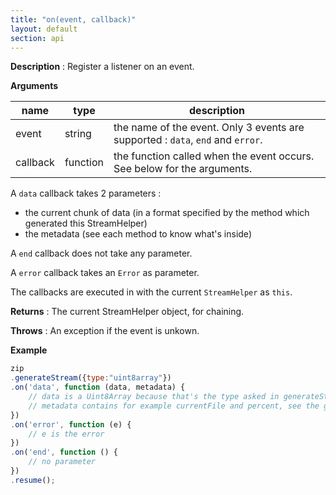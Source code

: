 ```yaml
---
title: "on(event, callback)"
layout: default
section: api
---
```


__Description__ : Register a listener on an event.

__Arguments__

name      | type     | description
----------|----------|------------
event     | string   | the name of the event. Only 3 events are supported : `data`, `end` and `error`.
callback  | function | the function called when the event occurs. See below for the arguments.


A `data` callback takes 2 parameters :
- the current chunk of data (in a format specified by the method which
  generated this StreamHelper)
- the metadata (see each method to know what's inside)

A `end` callback does not take any parameter.

A `error` callback takes an `Error` as parameter.

The callbacks are executed in with the current `StreamHelper` as `this`.

__Returns__ : The current StreamHelper object, for chaining.

__Throws__ : An exception if the event is unkown.

__Example__

```js
zip
.generateStream({type:"uint8array"})
.on('data', function (data, metadata) {
    // data is a Uint8Array because that's the type asked in generateStream
    // metadata contains for example currentFile and percent, see the generateStream doc.
})
.on('error', function (e) {
    // e is the error
})
.on('end', function () {
    // no parameter
})
.resume();
```
